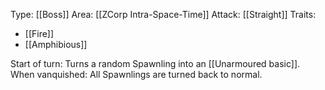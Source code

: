 Type: [[Boss]]
Area: [[ZCorp Intra-Space-Time]]
Attack: [[Straight]]
Traits:
- [[Fire]]
- [[Amphibious]]

Start of turn: Turns a random Spawnling into an [[Unarmoured basic]].
When vanquished: All Spawnlings are turned back to normal.